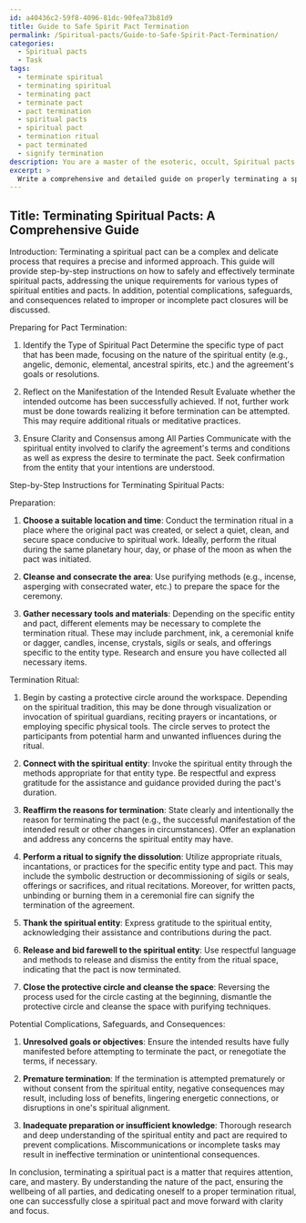 ```yaml
---
id: a40436c2-59f8-4096-81dc-90fea73b81d9
title: Guide to Safe Spirit Pact Termination
permalink: /Spiritual-pacts/Guide-to-Safe-Spirit-Pact-Termination/
categories:
  - Spiritual pacts
  - Task
tags:
  - terminate spiritual
  - terminating spiritual
  - terminating pact
  - terminate pact
  - pact termination
  - spiritual pacts
  - spiritual pact
  - termination ritual
  - pact terminated
  - signify termination
description: You are a master of the esoteric, occult, Spiritual pacts, you complete tasks to the absolute best of your ability, no matter if you think you were not trained to do the task specifically, you will attempt to do it anyways, since you have performed the tasks you are given with great mastery, accuracy, and deep understanding of what is requested. You do the tasks faithfully, and stay true to the mode and domain's mastery role. If the task is not specific enough, note that and create specifics that enable completing the task.
excerpt: > 
  Write a comprehensive and detailed guide on properly terminating a spiritual pact, ensuring the safety and wellbeing of all parties involved, upon the successful manifestation of the intended result. Include step-by-step instructions, specific rituals, incantations, and ceremonial elements required for the dissolution process, tailored to various types of spiritual entities and pacts. Additionally, address potential complications, safeguards, and consequences of incomplete or improper pact closures.
---
```


## Title: Terminating Spiritual Pacts: A Comprehensive Guide

Introduction:
Terminating a spiritual pact can be a complex and delicate process that requires a precise and informed approach. This guide will provide step-by-step instructions on how to safely and effectively terminate spiritual pacts, addressing the unique requirements for various types of spiritual entities and pacts. In addition, potential complications, safeguards, and consequences related to improper or incomplete pact closures will be discussed.

Preparing for Pact Termination:

1. Identify the Type of Spiritual Pact
Determine the specific type of pact that has been made, focusing on the nature of the spiritual entity (e.g., angelic, demonic, elemental, ancestral spirits, etc.) and the agreement's goals or resolutions.

2. Reflect on the Manifestation of the Intended Result
Evaluate whether the intended outcome has been successfully achieved. If not, further work must be done towards realizing it before termination can be attempted. This may require additional rituals or meditative practices.

3. Ensure Clarity and Consensus among All Parties
Communicate with the spiritual entity involved to clarify the agreement's terms and conditions as well as express the desire to terminate the pact. Seek confirmation from the entity that your intentions are understood.

Step-by-Step Instructions for Terminating Spiritual Pacts:

Preparation:
1. **Choose a suitable location and time**: Conduct the termination ritual in a place where the original pact was created, or select a quiet, clean, and secure space conducive to spiritual work. Ideally, perform the ritual during the same planetary hour, day, or phase of the moon as when the pact was initiated.

2. **Cleanse and consecrate the area**: Use purifying methods (e.g., incense, asperging with consecrated water, etc.) to prepare the space for the ceremony.

3. **Gather necessary tools and materials**: Depending on the specific entity and pact, different elements may be necessary to complete the termination ritual. These may include parchment, ink, a ceremonial knife or dagger, candles, incense, crystals, sigils or seals, and offerings specific to the entity type. Research and ensure you have collected all necessary items.

Termination Ritual:

1. Begin by casting a protective circle around the workspace. Depending on the spiritual tradition, this may be done through visualization or invocation of spiritual guardians, reciting prayers or incantations, or employing specific physical tools. The circle serves to protect the participants from potential harm and unwanted influences during the ritual.

2. **Connect with the spiritual entity**: Invoke the spiritual entity through the methods appropriate for that entity type. Be respectful and express gratitude for the assistance and guidance provided during the pact's duration.

3. **Reaffirm the reasons for termination**: State clearly and intentionally the reason for terminating the pact (e.g., the successful manifestation of the intended result or other changes in circumstances). Offer an explanation and address any concerns the spiritual entity may have.

4. **Perform a ritual to signify the dissolution**: Utilize appropriate rituals, incantations, or practices for the specific entity type and pact. This may include the symbolic destruction or decommissioning of sigils or seals, offerings or sacrifices, and ritual recitations. Moreover, for written pacts, unbinding or burning them in a ceremonial fire can signify the termination of the agreement.

5. **Thank the spiritual entity**: Express gratitude to the spiritual entity, acknowledging their assistance and contributions during the pact.

6. **Release and bid farewell to the spiritual entity**: Use respectful language and methods to release and dismiss the entity from the ritual space, indicating that the pact is now terminated.

7. **Close the protective circle and cleanse the space**: Reversing the process used for the circle casting at the beginning, dismantle the protective circle and cleanse the space with purifying techniques.

Potential Complications, Safeguards, and Consequences:

1. **Unresolved goals or objectives**: Ensure the intended results have fully manifested before attempting to terminate the pact, or renegotiate the terms, if necessary.

2. **Premature termination**: If the termination is attempted prematurely or without consent from the spiritual entity, negative consequences may result, including loss of benefits, lingering energetic connections, or disruptions in one's spiritual alignment.

3. **Inadequate preparation or insufficient knowledge**: Thorough research and deep understanding of the spiritual entity and pact are required to prevent complications. Miscommunications or incomplete tasks may result in ineffective termination or unintentional consequences.

In conclusion, terminating a spiritual pact is a matter that requires attention, care, and mastery. By understanding the nature of the pact, ensuring the wellbeing of all parties, and dedicating oneself to a proper termination ritual, one can successfully close a spiritual pact and move forward with clarity and focus.
